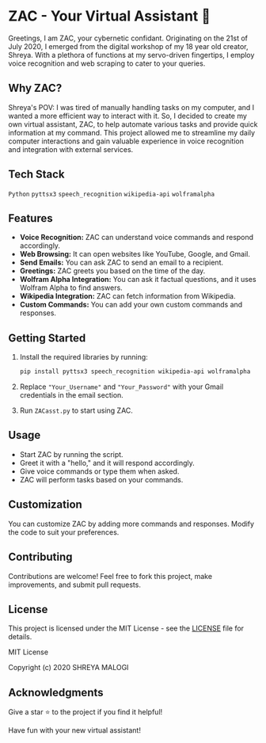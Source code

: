 
# ZAC - Your Virtual Assistant 🤖

Greetings, I am ZAC, your cybernetic confidant. Originating on the 21st of July 2020, I emerged from the digital workshop of my 18 year old creator, Shreya. With a plethora of functions at my servo-driven fingertips, I employ voice recognition and web scraping to cater to your queries.

##  Why ZAC?
Shreya's POV: I was tired of manually handling tasks on my computer, and I wanted a more efficient way to interact with it. So, I decided to create my own virtual assistant, ZAC, to help automate various tasks and provide quick information at my command. This project allowed me to streamline my daily computer interactions and gain valuable experience in voice recognition and integration with external services.

##  Tech Stack
`Python` `pyttsx3` `speech_recognition` `wikipedia-api` `wolframalpha`


## Features

- **Voice Recognition:** ZAC can understand voice commands and respond accordingly.
- **Web Browsing:** It can open websites like YouTube, Google, and Gmail.
- **Send Emails:** You can ask ZAC to send an email to a recipient.
- **Greetings:** ZAC greets you based on the time of the day.
- **Wolfram Alpha Integration:** You can ask it factual questions, and it uses Wolfram Alpha to find answers.
- **Wikipedia Integration:** ZAC can fetch information from Wikipedia.
- **Custom Commands:** You can add your own custom commands and responses.

## Getting Started

1. Install the required libraries by running:

   ```bash
   pip install pyttsx3 speech_recognition wikipedia-api wolframalpha
   ```

2. Replace `"Your_Username"` and `"Your_Password"` with your Gmail credentials in the email section.

3. Run `ZACasst.py` to start using ZAC.

## Usage

- Start ZAC by running the script.
- Greet it with a "hello," and it will respond accordingly.
- Give voice commands or type them when asked.
- ZAC will perform tasks based on your commands.

## Customization

You can customize ZAC by adding more commands and responses. Modify the code to suit your preferences.

## Contributing

Contributions are welcome! Feel free to fork this project, make improvements, and submit pull requests.

## License

This project is licensed under the MIT License - see the [LICENSE](LICENSE) file for details.

MIT License

Copyright (c) 2020 SHREYA MALOGI


## Acknowledgments


Give a star ⭐️ to the project if you find it helpful!

Have fun with your new virtual assistant!


